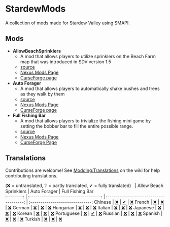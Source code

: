 ﻿# StardewMods

A collection of mods made for Stardew Valley using SMAPI.

## Mods

- **AllowBeachSprinklers**
  - A mod that allows players to utilize sprinklers on the Beach Farm map that was introduced in SDV version 1.5
  - [source](./src/AllowBeachSprinklers)
  - [Nexus Mods Page](https://www.nexusmods.com/stardewvalley/mods/7629)
  - [CurseForge page](https://www.curseforge.com/stardewvalley/mods/allow-beach-sprinklers)
- **Auto Forager**
  - A mod that allows players to automatically shake bushes and trees as they walk by them
  - [source](./src/AutoForager)
  - [Nexus Mods Page](https://www.nexusmods.com/stardewvalley/mods/7736)
  - [CurseForge page](https://www.curseforge.com/stardewvalley/mods/auto-forager)
- **Full Fishing Bar**
  - A mod that allows players to trivialize the fishing mini game by setting the bobber bar to fill the entire possible range.
  - [source](./src/FullFishingBar)
  - [Nexus Mods Page](https://www.nexusmods.com/stardewvalley/mods/23006)
  - [CurseForge Page](https://www.curseforge.com/stardewvalley/mods)

## Translations

Contributions are welcome! See [Modding:Translations](https://stardewvalleywiki.com/Modding:Translations)
on the wiki for help contributing translations.

(❌ = untranslated, ❔ = partly translated, ✔ = fully translated)
&nbsp;     | Allow Beach Sprinklers                | Auto Forager                            | Full Fishing Bar                 
:--------: | :-----------------------------------: | :-------------------------------------: | :------------------------------: 
Chinese    | [❌](./src/AllowBeachSprinklers/i18n) | [✔](./src/AutoForager/i18n/zh.json)    | [❌](./src/FullFishingBar/i18n)
French     | [❌](./src/AllowBeachSprinklers/i18n) | [❌](./src/AutoForager/i18n)           | [❌](./src/FullFishingBar/i18n)
German     | [❌](./src/AllowBeachSprinklers/i18n) | [❌](./src/AutoForager/i18n)           | [❌](./src/FullFishingBar/i18n)
Hungarian  | [❌](./src/AllowBeachSprinklers/i18n) | [❌](./src/AutoForager/i18n)           | [❌](./src/FullFishingBar/i18n)
Italian    | [❌](./src/AllowBeachSprinklers/i18n) | [❌](./src/AutoForager/i18n)           | [❌](./src/FullFishingBar/i18n)
Japanese   | [❌](./src/AllowBeachSprinklers/i18n) | [❌](./src/AutoForager/i18n)           | [❌](./src/FullFishingBar/i18n)
Korean     | [❌](./src/AllowBeachSprinklers/i18n) | [❌](./src/AutoForager/i18n)           | [❌](./src/FullFishingBar/i18n)
Portuguese | [❌](./src/AllowBeachSprinklers/i18n) | [✔](./src/AutoForager/i18n/pt-BR.json) | [❌](./src/FullFishingBar/i18n)
Russian    | [❌](./src/AllowBeachSprinklers/i18n) | [❌](./src/AutoForager/i18n)           | [❌](./src/FullFishingBar/i18n)
Spanish    | [❌](./src/AllowBeachSprinklers/i18n) | [❌](./src/AutoForager/i18n)           | [❌](./src/FullFishingBar/i18n)
Turkish    | [❌](./src/AllowBeachSprinklers/i18n) | [❌](./src/AutoForager/i18n)           | [❌](./src/FullFishingBar/i18n)
